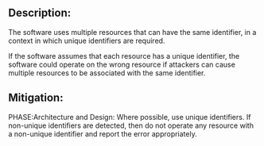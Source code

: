## Description:

The software uses multiple resources that can have the same identifier, in a context in which unique identifiers are required.

If the software assumes that each resource has a unique identifier, the software could operate on the wrong resource if attackers can cause multiple resources to be associated with the same identifier.

## Mitigation:


PHASE:Architecture and Design:
Where possible, use unique identifiers. If non-unique identifiers are detected, then do not operate any resource with a non-unique identifier and report the error appropriately.

